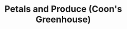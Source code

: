 ---
title: "Petals and Produce (Coon's Greenhouse)"
url: /princeton/petals-and-produce-coons-greenhouse/
shop: garden centre
---